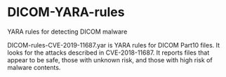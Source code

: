 # DICOM-YARA-rules
YARA rules for detecting DICOM malware

DICOM-rules-CVE-2019-11687.yar is YARA rules for DICOM Part10 files.  It looks for the attacks described in CVE-2018-11687.  It reports files that appear to be safe, those with unknown risk, and those with high risk of malware contents.
